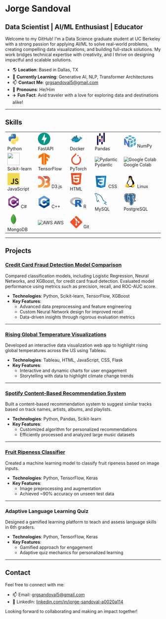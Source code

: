 # Jorge Sandoval

## Data Scientist | AI/ML Enthusiast | Educator

Welcome to my GitHub! I'm a Data Science graduate student at UC Berkeley with a strong passion for applying AI/ML to solve real-world problems, creating compelling data visualizations, and building full-stack solutions. My work bridges technical expertise with creativity, and I thrive on designing impactful and scalable solutions.

- 🌎 **Location**: Based in Dallas, TX
- 🧠 **Currently Learning**: Generative AI, NLP, Transformer Architectures
- 📫 **Contact Me**: [grgsandoval5@gmail.com](mailto:grgsandoval5@gmail.com)
- 🌟 **Pronouns**: He/Him
- ✈️ **Fun Fact**: Avid traveler with a love for exploring data and destinations alike!

---

## Skills

<table>
  <tr>
    <td><img src="https://raw.githubusercontent.com/devicons/devicon/master/icons/python/python-original.svg" alt="Python" width="40" height="40"/> Python</td>
    <td><img src="https://raw.githubusercontent.com/devicons/devicon/master/icons/fastapi/fastapi-original.svg" alt="FastAPI" width="40" height="40"/> FastAPI</td>
    <td><img src="https://raw.githubusercontent.com/devicons/devicon/master/icons/docker/docker-original.svg" alt="Docker" width="40" height="40"/> Docker</td>
    <td><img src="https://raw.githubusercontent.com/devicons/devicon/master/icons/pandas/pandas-original.svg" alt="Pandas" width="40" height="40"/> Pandas</td>
    <td><img src="https://raw.githubusercontent.com/devicons/devicon/master/icons/numpy/numpy-original.svg" alt="NumPy" width="40" height="40"/> NumPy</td>
  </tr>
  <tr>
    <td><img src="https://raw.githubusercontent.com/devicons/devicon/master/icons/scikit-learn/scikit-learn-original.svg" width="40" height="40"/> Scikit-learn</td>
    <td><img src="https://raw.githubusercontent.com/devicons/devicon/master/icons/tensorflow/tensorflow-original.svg" alt="TensorFlow" width="40" height="40"/> TensorFlow</td>
    <td><img src="https://raw.githubusercontent.com/devicons/devicon/master/icons/pytorch/pytorch-original.svg" alt="PyTorch" width="40" height="40"/> PyTorch</td>
    <td><img src="https://avatars.githubusercontent.com/u/25720743?s=200&v=4" alt="Pydantic" width="40" height="40"/> Pydantic</td>
    <td><img src="https://upload.wikimedia.org/wikipedia/commons/d/d0/Google_Colaboratory_SVG_Logo.svg" alt="Google Colab" width="40" height="40"/> Google Colab</td>
  </tr>
  <tr>
    <td><img src="https://raw.githubusercontent.com/devicons/devicon/master/icons/javascript/javascript-original.svg" alt="JavaScript" width="40" height="40"/> JavaScript</td>
    <td><img src="https://raw.githubusercontent.com/devicons/devicon/master/icons/d3js/d3js-original.svg" alt="D3.js" width="40" height="40"/> D3.js</td>
    <td><img src="https://raw.githubusercontent.com/devicons/devicon/master/icons/html5/html5-original.svg" alt="HTML" width="40" height="40"/> HTML</td>
    <td><img src="https://raw.githubusercontent.com/devicons/devicon/master/icons/css3/css3-original.svg" alt="CSS" width="40" height="40"/> CSS</td>
    <td><img src="https://raw.githubusercontent.com/devicons/devicon/master/icons/linux/linux-original.svg" alt="Linux" width="40" height="40"/> Linux</td>
  </tr>
  <tr>
    <td><img src="https://raw.githubusercontent.com/devicons/devicon/master/icons/csharp/csharp-original.svg" alt="C#" width="40" height="40"/> C#</td>
    <td><img src="https://raw.githubusercontent.com/devicons/devicon/master/icons/cplusplus/cplusplus-original.svg" alt="C++" width="40" height="40"/> C++</td>
    <td><img src="https://raw.githubusercontent.com/devicons/devicon/master/icons/r/r-original.svg" alt="R" width="40" height="40"/> R</td>
    <td><img src="https://raw.githubusercontent.com/devicons/devicon/master/icons/mysql/mysql-original.svg" alt="MySQL" width="40" height="40"/> MySQL</td>
    <td><img src="https://raw.githubusercontent.com/devicons/devicon/master/icons/postgresql/postgresql-original.svg" alt="PostgreSQL" width="40" height="40"/> PostgreSQL</td>
  </tr>
  <tr>
    <td><img src="https://raw.githubusercontent.com/devicons/devicon/master/icons/mongodb/mongodb-original.svg" alt="MongoDB" width="40" height="40"/> MongoDB</td>
    <td><img src="https://upload.wikimedia.org/wikipedia/commons/thumb/9/93/Amazon_Web_Services_Logo.svg/2560px-Amazon_Web_Services_Logo.svg.png" alt="AWS" width="40" height="40"/> AWS</td>
    <td><img src="https://raw.githubusercontent.com/devicons/devicon/master/icons/git/git-original.svg" alt="Git" width="40" height="40"/> Git</td>
    <td></td>
    <td></td>
  </tr>
</table>

---

## Projects

### [Credit Card Fraud Detection Model Comparison](https://github.com/JorgeCuerv0/lab-2-data-models-and-inference)

Compared classification models, including Logistic Regression, Neural Networks, and XGBoost, for credit card fraud detection. Evaluated model performance using metrics such as precision, recall, and ROC-AUC score.

- **Technologies**: Python, Scikit-learn, TensorFlow, XGBoost
- **Key Features**:
  - Advanced data preprocessing and feature engineering
  - Custom Neural Network design for improved recall
  - Data-driven insights through rigorous evaluation metrics

---

### [Rising Global Temperature Visualizations](https://github.com/JorgeCuerv0/Rising-Global-Temperature-Visualizations)

Developed an interactive data visualization web app to highlight rising global temperatures across the US using Tableau.

- **Technologies**: Tableau, HTML, JavaScript, CSS, Flask
- **Key Features**:
  - Interactive and dynamic charts for user engagement
  - Storytelling with data to highlight climate change trends

---

### [Spotify Content-Based Recommendation System](https://github.com/JorgeCuerv0/Spotify-content-based-recommendation-system)

Built a content-based recommendation system to suggest similar tracks based on track names, artists, albums, and playlists.

- **Technologies**: Python, Pandas, Scikit-learn
- **Key Features**:
  - Customized algorithm for personalized recommendations
  - Efficiently processed and analyzed large music datasets

---

### [Fruit Ripeness Classifier](https://github.com/JorgeCuerv0/Fruit-Ripeness-Classifier)

Created a machine learning model to classify fruit ripeness based on image inputs.

- **Technologies**: Python, TensorFlow, Keras
- **Key Features**:
  - Image preprocessing and augmentation
  - Achieved ~90% accuracy on unseen test data

---

### Adaptive Language Learning Quiz

Designed a gamified learning platform to teach and assess language skills in 6th graders.

- **Technologies**: Python, TensorFlow, Keras
- **Key Features**:
  - Gamified approach for engagement
  - Adaptive quiz mechanics for personalized learning

---

## Contact

Feel free to connect with me:

- 📫 Email: [grgsandoval5@gmail.com](mailto:grgsandoval5@gmail.com)
- 🔗 LinkedIn: [linkedin.com/in/jorge-sandoval-a0020a114](https://linkedin.com/in/jorge-sandoval-a0020a114)

Looking forward to collaborating and making an impact together!
